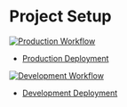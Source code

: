 # Project Setup

[![Production Workflow](https://github.com/pm42/project1-portfolio/actions/workflows/prod.yml/badge.svg)](https://github.com/pm42/project1-portfolio/actions/workflows/prod.yml)

* [Production Deployment](https://pm42-project1-prd.herokuapp.com/)


[![Development Workflow](https://github.com/pm42/project1-portfolio/actions/workflows/dev.yml/badge.svg)](https://github.com/pm42/project1-portfolio/actions/workflows/dev.yml)

* [Development Deployment](https://pm42-project1-dev.herokuapp.com/)

